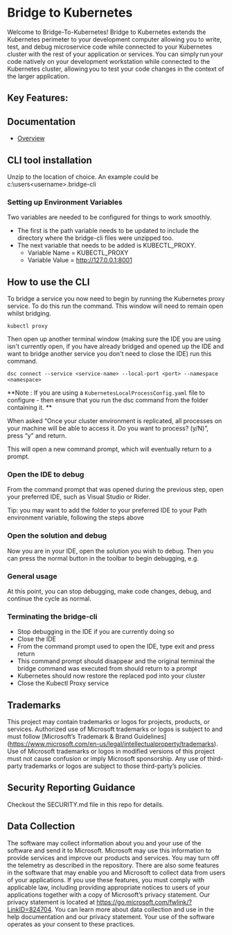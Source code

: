 
# Bridge to Kubernetes

Welcome to Bridge-To-Kubernetes! Bridge to Kubernetes extends the Kubernetes perimeter to your development computer allowing you to write, test, and debug microservice code while connected to your Kubernetes cluster with the rest of your application or services. You can simply run your code natively on your development workstation while connected to the Kubernetes cluster, allowing you to test your code changes in the context of the larger application.

## Key Features:

## Documentation
- [Overview](https://learn.microsoft.com/visualstudio/bridge/overview-bridge-to-kubernetes)

## CLI tool installation

Unzip to the location of choice. An example could be c:\users\<username>\.bridge-cli

### Setting up Environment Variables
Two variables are needed to be configured for things to work smoothly. 

- The first is the path variable needs to be updated to include the directory where the bridge-cli files were unzipped too. 
- The next variable that needs to be added is KUBECTL_PROXY.
    - Variable Name = KUBECTL_PROXY
    - Variable Value = http://127.0.0.1:8001

## How to use the CLI

To bridge a service you now need to begin by running the Kubernetes proxy service. To do this run the command. This window will need to remain open whilst bridging.

```kubectl proxy```

Then open up another terminal window (making sure the IDE you are using isn't currently open, if you have already bridged and opened up the IDE and want to bridge another service you don't need to close the IDE) run this command.

```dsc connect --service <service-name> --local-port <port> --namespace <namespace>```

**Note : If you are using a ```KubernetesLocalProcessConfig.yaml``` file to configure - then ensure that you run the dsc command from the folder containing it. **

When asked “Once your cluster environment is replicated, all processes on your machine will be able to access it. Do you want to process? (y/N)”, press “y” and return.

This will open a new command prompt, which will eventually return to a prompt.

### Open the IDE to debug
From the command prompt that was opened during the previous step, open your preferred IDE, such as Visual Studio or Rider.

Tip: you may want to add the folder to your preferred IDE to your Path environment variable, following the steps above

### Open the solution and debug
Now you are in your IDE, open the solution you wish to debug. Then you can press the normal button in the toolbar to begin debugging, e.g. 

### General usage
At this point, you can stop debugging, make code changes, debug, and continue the cycle as normal.

### Terminating the bridge-cli
- Stop debugging in the IDE if you are currently doing so
- Close the IDE
- From the command prompt used to open the IDE, type exit and press return
- This command prompt should disappear and the original terminal the bridge command was executed from should return to a prompt
- Kubernetes should now restore the replaced pod into your cluster
- Close the Kubectl Proxy service


## Trademarks
This project may contain trademarks or logos for projects, products, or services. Authorized use of Microsoft trademarks or logos is subject to and must follow [Microsoft’s Trademark & Brand Guidelines] (https://www.microsoft.com/en-us/legal/intellectualproperty/trademarks). Use of Microsoft trademarks or logos in modified versions of this project must not cause confusion or imply Microsoft sponsorship. Any use of third-party trademarks or logos are subject to those third-party’s policies.
 
## Security Reporting Guidance
Checkout the SECURITY.md file in this repo for details.

## Data Collection
The software may collect information about you and your use of the software and send it to Microsoft. Microsoft may use this information to provide services and improve our products and services. You may turn off the telemetry as described in the repository. There are also some features in the software that may enable you and Microsoft to collect data from users of your applications. If you use these features, you must comply with applicable law, including providing appropriate notices to users of your applications together with a copy of Microsoft’s privacy statement. Our privacy statement is located at https://go.microsoft.com/fwlink/?LinkID=824704. You can learn more about data collection and use in the help documentation and our privacy statement. Your use of the software operates as your consent to these practices.

